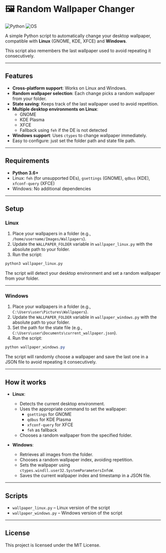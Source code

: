 # 🖼️ Random Wallpaper Changer

![Python](https://img.shields.io/badge/Python-3.6%2B-blue)
![OS](https://img.shields.io/badge/OS-Linux%20%7C%20Windows-green)

A simple Python script to automatically change your desktop wallpaper, compatible with **Linux** (GNOME, KDE, XFCE) and **Windows**.  

This script also remembers the last wallpaper used to avoid repeating it consecutively.

---

## Features

- **Cross-platform support**: Works on Linux and Windows.
- **Random wallpaper selection**: Each change picks a random wallpaper from your folder.
- **State saving**: Keeps track of the last wallpaper used to avoid repetition.
- **Multiple desktop environments on Linux**:
  - GNOME
  - KDE Plasma
  - XFCE
  - Fallback using `feh` if the DE is not detected
- **Windows support**: Uses `ctypes` to change wallpaper immediately.
- Easy to configure: just set the folder path and state file path.

---

## Requirements

- **Python 3.6+**
- Linux: `feh` (for unsupported DEs), `gsettings` (GNOME), `qdbus` (KDE), `xfconf-query` (XFCE)
- Windows: No additional dependencies

---

## Setup

### Linux

1. Place your wallpapers in a folder (e.g., `/home/username/Images/Wallpapers`).
2. Update the `WALLPAPER_FOLDER` variable in `wallpaper_linux.py` with the absolute path to your folder.
3. Run the script:

```bash
python3 wallpaper_linux.py
```

The script will detect your desktop environment and set a random wallpaper from your folder.

---

### Windows

1. Place your wallpapers in a folder (e.g., `C:\Users\user\Pictures\Wallpapers`).
2. Update the `WALLPAPER_FOLDER` variable in `wallpaper_windows.py` with the absolute path to your folder.
3. Set the path for the state file (e.g., `C:\Users\user\Documents\current_wallpaper.json`).
4. Run the script:

```powershell
python wallpaper_windows.py
```

The script will randomly choose a wallpaper and save the last one in a JSON file to avoid repeating it consecutively.

---

## How it works

- **Linux**:
  - Detects the current desktop environment.
  - Uses the appropriate command to set the wallpaper:
    - `gsettings` for GNOME
    - `qdbus` for KDE Plasma
    - `xfconf-query` for XFCE
    - `feh` as fallback
  - Chooses a random wallpaper from the specified folder.

- **Windows**:
  - Retrieves all images from the folder.
  - Chooses a random wallpaper index, avoiding repetition.
  - Sets the wallpaper using `ctypes.windll.user32.SystemParametersInfoW`.
  - Saves the current wallpaper index and timestamp in a JSON file.

---
## Scripts

- `wallpaper_linux.py` – Linux version of the script
- `wallpaper_windows.py` – Windows version of the script

---

## License

This project is licensed under the MIT License.
